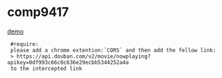 # comp9417
[demo](https://unswddk.github.io/comp9417/#/)
```
 #require:
 please add a chrome extention:`CORS` and then add the fellow link: 
 > https://api.douban.com/v2/movie/nowplaying?apikey=0df993c66c0c636e29ecbb5344252a4a
 to the intercepted link 
